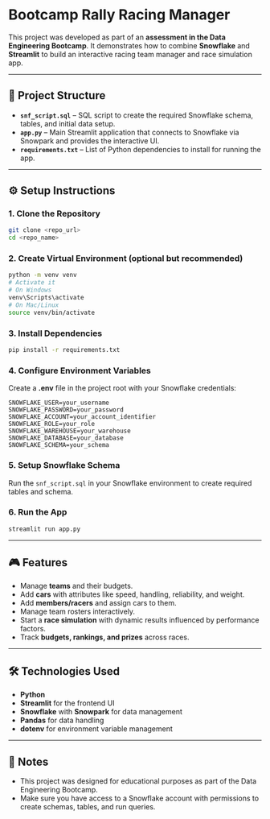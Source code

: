 # Bootcamp Rally Racing Manager

This project was developed as part of an **assessment in the Data Engineering Bootcamp**. It demonstrates how to combine **Snowflake** and **Streamlit** to build an interactive racing team manager and race simulation app.

---

## 📂 Project Structure

- **`snf_script.sql`** – SQL script to create the required Snowflake schema, tables, and initial data setup.
- **`app.py`** – Main Streamlit application that connects to Snowflake via Snowpark and provides the interactive UI.
- **`requirements.txt`** – List of Python dependencies to install for running the app.

---

## ⚙️ Setup Instructions

### 1. Clone the Repository
```bash
git clone <repo_url>
cd <repo_name>
```

### 2. Create Virtual Environment (optional but recommended)
```bash
python -m venv venv
# Activate it
# On Windows
venv\Scripts\activate
# On Mac/Linux
source venv/bin/activate
```

### 3. Install Dependencies
```bash
pip install -r requirements.txt
```

### 4. Configure Environment Variables
Create a **.env** file in the project root with your Snowflake credentials:
```env
SNOWFLAKE_USER=your_username
SNOWFLAKE_PASSWORD=your_password
SNOWFLAKE_ACCOUNT=your_account_identifier
SNOWFLAKE_ROLE=your_role
SNOWFLAKE_WAREHOUSE=your_warehouse
SNOWFLAKE_DATABASE=your_database
SNOWFLAKE_SCHEMA=your_schema
```

### 5. Setup Snowflake Schema
Run the `snf_script.sql` in your Snowflake environment to create required tables and schema.

### 6. Run the App
```bash
streamlit run app.py
```

---

## 🎮 Features
- Manage **teams** and their budgets.
- Add **cars** with attributes like speed, handling, reliability, and weight.
- Add **members/racers** and assign cars to them.
- Manage team rosters interactively.
- Start a **race simulation** with dynamic results influenced by performance factors.
- Track **budgets, rankings, and prizes** across races.

---

## 🛠️ Technologies Used
- **Python**
- **Streamlit** for the frontend UI
- **Snowflake** with **Snowpark** for data management
- **Pandas** for data handling
- **dotenv** for environment variable management

---

## 📌 Notes
- This project was designed for educational purposes as part of the Data Engineering Bootcamp.
- Make sure you have access to a Snowflake account with permissions to create schemas, tables, and run queries.
